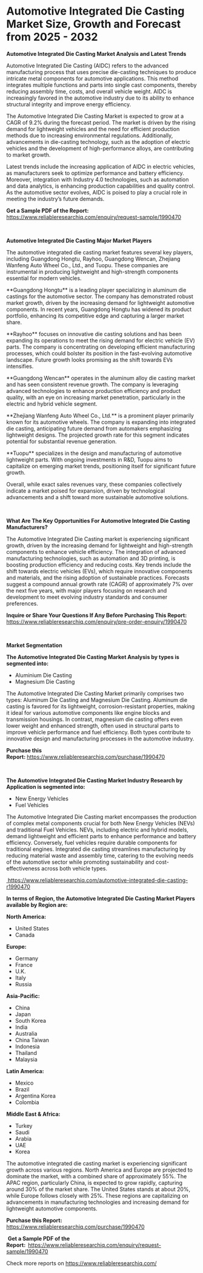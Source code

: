 <p><h1>Automotive Integrated Die Casting Market Size, Growth and Forecast from 2025 - 2032</h1></p><p><strong>Automotive Integrated Die Casting Market Analysis and Latest Trends</strong></p>
<p><p>Automotive Integrated Die Casting (AIDC) refers to the advanced manufacturing process that uses precise die-casting techniques to produce intricate metal components for automotive applications. This method integrates multiple functions and parts into single cast components, thereby reducing assembly time, costs, and overall vehicle weight. AIDC is increasingly favored in the automotive industry due to its ability to enhance structural integrity and improve energy efficiency.</p><p>The Automotive Integrated Die Casting Market is expected to grow at a CAGR of 9.2% during the forecast period. The market is driven by the rising demand for lightweight vehicles and the need for efficient production methods due to increasing environmental regulations. Additionally, advancements in die-casting technology, such as the adoption of electric vehicles and the development of high-performance alloys, are contributing to market growth.</p><p>Latest trends include the increasing application of AIDC in electric vehicles, as manufacturers seek to optimize performance and battery efficiency. Moreover, integration with Industry 4.0 technologies, such as automation and data analytics, is enhancing production capabilities and quality control. As the automotive sector evolves, AIDC is poised to play a crucial role in meeting the industry’s future demands.</p></p>
<p><strong>Get a Sample PDF of the Report:&nbsp;</strong> <a href="https://www.reliableresearchiq.com/enquiry/request-sample/1990470?utm_campaign=2926&utm_medium=2&utm_source=Github&utm_content=ia&utm_term=31032025&utm_id=automotive-integrated-die-casting">https://www.reliableresearchiq.com/enquiry/request-sample/1990470</a></p>
<p>&nbsp;</p>
<p><strong>Automotive Integrated Die Casting Major Market Players</strong></p>
<p><p>The automotive integrated die casting market features several key players, including Guangdong Hongtu, Rayhoo, Guangdong Wencan, Zhejiang Wanfeng Auto Wheel Co., Ltd., and Tuopu. These companies are instrumental in producing lightweight and high-strength components essential for modern vehicles.</p><p>**Guangdong Hongtu** is a leading player specializing in aluminum die castings for the automotive sector. The company has demonstrated robust market growth, driven by the increasing demand for lightweight automotive components. In recent years, Guangdong Hongtu has widened its product portfolio, enhancing its competitive edge and capturing a larger market share.</p><p>**Rayhoo** focuses on innovative die casting solutions and has been expanding its operations to meet the rising demand for electric vehicle (EV) parts. The company is concentrating on developing efficient manufacturing processes, which could bolster its position in the fast-evolving automotive landscape. Future growth looks promising as the shift towards EVs intensifies.</p><p>**Guangdong Wencan** operates in the aluminum alloy die casting market and has seen consistent revenue growth. The company is leveraging advanced technologies to enhance production efficiency and product quality, with an eye on increasing market penetration, particularly in the electric and hybrid vehicle segment.</p><p>**Zhejiang Wanfeng Auto Wheel Co., Ltd.** is a prominent player primarily known for its automotive wheels. The company is expanding into integrated die casting, anticipating future demand from automakers emphasizing lightweight designs. The projected growth rate for this segment indicates potential for substantial revenue generation.</p><p>**Tuopu** specializes in the design and manufacturing of automotive lightweight parts. With ongoing investments in R&D, Tuopu aims to capitalize on emerging market trends, positioning itself for significant future growth.</p><p>Overall, while exact sales revenues vary, these companies collectively indicate a market poised for expansion, driven by technological advancements and a shift toward more sustainable automotive solutions.</p></p>
<p>&nbsp;</p>
<p><strong>What Are The Key Opportunities For Automotive Integrated Die Casting Manufacturers?</strong></p>
<p><p>The Automotive Integrated Die Casting market is experiencing significant growth, driven by the increasing demand for lightweight and high-strength components to enhance vehicle efficiency. The integration of advanced manufacturing technologies, such as automation and 3D printing, is boosting production efficiency and reducing costs. Key trends include the shift towards electric vehicles (EVs), which require innovative components and materials, and the rising adoption of sustainable practices. Forecasts suggest a compound annual growth rate (CAGR) of approximately 7% over the next five years, with major players focusing on research and development to meet evolving industry standards and consumer preferences.</p></p>
<p><strong>Inquire or Share Your Questions If Any Before Purchasing This Report:</strong> <a href="https://www.reliableresearchiq.com/enquiry/pre-order-enquiry/1990470?utm_campaign=2926&utm_medium=2&utm_source=Github&utm_content=ia&utm_term=31032025&utm_id=automotive-integrated-die-casting">https://www.reliableresearchiq.com/enquiry/pre-order-enquiry/1990470</a></p>
<p>&nbsp;</p>
<p><strong>Market Segmentation</strong></p>
<p><strong>The Automotive Integrated Die Casting Market Analysis by types is segmented into:</strong></p>
<p><ul><li>Aluminium Die Casting</li><li>Magnesium Die Casting</li></ul></p>
<p><p>The Automotive Integrated Die Casting Market primarily comprises two types: Aluminum Die Casting and Magnesium Die Casting. Aluminum die casting is favored for its lightweight, corrosion-resistant properties, making it ideal for various automotive components like engine blocks and transmission housings. In contrast, magnesium die casting offers even lower weight and enhanced strength, often used in structural parts to improve vehicle performance and fuel efficiency. Both types contribute to innovative design and manufacturing processes in the automotive industry.</p></p>
<p><strong>Purchase this Report:&nbsp;</strong><a href="https://www.reliableresearchiq.com/purchase/1990470?utm_campaign=2926&utm_medium=2&utm_source=Github&utm_content=ia&utm_term=31032025&utm_id=automotive-integrated-die-casting">https://www.reliableresearchiq.com/purchase/1990470</a></p>
<p>&nbsp;</p>
<p><strong>The Automotive Integrated Die Casting Market Industry Research by Application is segmented into:</strong></p>
<p><ul><li>New Energy Vehicles</li><li>Fuel Vehicles</li></ul></p>
<p><p>The Automotive Integrated Die Casting market encompasses the production of complex metal components crucial for both New Energy Vehicles (NEVs) and traditional Fuel Vehicles. NEVs, including electric and hybrid models, demand lightweight and efficient parts to enhance performance and battery efficiency. Conversely, fuel vehicles require durable components for traditional engines. Integrated die casting streamlines manufacturing by reducing material waste and assembly time, catering to the evolving needs of the automotive sector while promoting sustainability and cost-effectiveness across both vehicle types.</p></p>
<p><a href="https://www.reliableresearchiq.com/automotive-integrated-die-casting-r1990470?utm_campaign=2926&utm_medium=2&utm_source=Github&utm_content=ia&utm_term=31032025&utm_id=automotive-integrated-die-casting">&nbsp;https://www.reliableresearchiq.com/automotive-integrated-die-casting-r1990470</a></p>
<p><strong>In terms of Region, the Automotive Integrated Die Casting Market Players available by Region are:</strong></p>
<p>
    <p> <strong> North America: </strong>
        <ul>
            <li>United States</li>
            <li>Canada</li>
        </ul>
        </p> 
    <p> <strong> Europe: </strong>
        <ul>
            <li>Germany</li>
            <li>France</li>
            <li>U.K.</li>
            <li>Italy</li>
            <li>Russia</li>
        </ul>
        </p> 
    <p> <strong> Asia-Pacific: </strong>
        <ul>
            <li>China</li>
            <li>Japan</li>
            <li>South Korea</li>
            <li>India</li>
            <li>Australia</li>
            <li>China Taiwan</li>
            <li>Indonesia</li>
            <li>Thailand</li>
            <li>Malaysia</li>
        </ul>
        </p> 
    <p> <strong> Latin America: </strong>
        <ul>
            <li>Mexico</li>
            <li>Brazil</li>
            <li>Argentina Korea</li>
            <li>Colombia</li>
        </ul>
        </p> 
    <p> <strong> Middle East & Africa: </strong>
        <ul>
            <li>Turkey</li>
            <li>Saudi</li>
            <li>Arabia</li>
            <li>UAE</li>
            <li>Korea</li>
        </ul>
    </p>
    </p>
<p><p>The automotive integrated die casting market is experiencing significant growth across various regions. North America and Europe are projected to dominate the market, with a combined share of approximately 55%. The APAC region, particularly China, is expected to grow rapidly, capturing around 30% of the market share. The United States stands at about 20%, while Europe follows closely with 25%. These regions are capitalizing on advancements in manufacturing technologies and increasing demand for lightweight automotive components.</p></p>
<p><strong>Purchase this Report: </strong><a href="https://www.reliableresearchiq.com/purchase/1990470?utm_campaign=2926&utm_medium=2&utm_source=Github&utm_content=ia&utm_term=31032025&utm_id=automotive-integrated-die-casting">https://www.reliableresearchiq.com/purchase/1990470</a></p>
<p>&nbsp;<strong>Get a Sample PDF of the Report:&nbsp;&nbsp;</strong><a href="https://www.reliableresearchiq.com/enquiry/request-sample/1990470?utm_campaign=2926&utm_medium=2&utm_source=Github&utm_content=ia&utm_term=31032025&utm_id=automotive-integrated-die-casting">https://www.reliableresearchiq.com/enquiry/request-sample/1990470</a></p>
<p><strong></strong></p>
<p>Check more reports on <a href="https://www.reliableresearchiq.com/?utm_campaign=2926&utm_medium=2&utm_source=Github&utm_content=ia&utm_term=31032025&utm_id=automotive-integrated-die-casting">https://www.reliableresearchiq.com/</a></p>